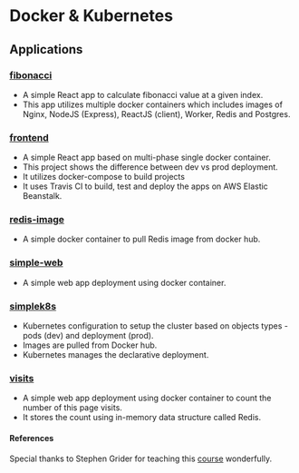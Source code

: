 # Docker & Kubernetes

## Applications

### [fibonacci](https://github.com/oya163/docker-react/tree/main/fibonacci)
- A simple React app to calculate fibonacci value at a given index.
- This app utilizes multiple docker containers which includes images of Nginx, NodeJS (Express), ReactJS (client), Worker, Redis and Postgres.

### [frontend](https://github.com/oya163/docker-react/tree/main/frontend)
- A simple React app based on multi-phase single docker container.
- This project shows the difference between dev vs prod deployment.
- It utilizes docker-compose to build projects
- It uses Travis CI to build, test and deploy the apps on AWS Elastic Beanstalk.

### [redis-image](https://github.com/oya163/docker-react/tree/main/redis-image)
- A simple docker container to pull Redis image from docker hub.

### [simple-web](https://github.com/oya163/docker-react/tree/main/simple-web)
- A simple web app deployment using docker container.

### [simplek8s](https://github.com/oya163/docker-react/tree/main/simplek8s)
- Kubernetes configuration to setup the cluster based on objects types - pods (dev) and deployment (prod).
- Images are pulled from Docker hub.
- Kubernetes manages the declarative deployment.

### [visits](https://github.com/oya163/docker-react/tree/main/visits)
- A simple web app deployment using docker container to count the number of this page visits.
- It stores the count using in-memory data structure called Redis.


#### References
Special thanks to Stephen Grider for teaching this [course](https://www.udemy.com/course/docker-and-kubernetes-the-complete-guide) wonderfully.
